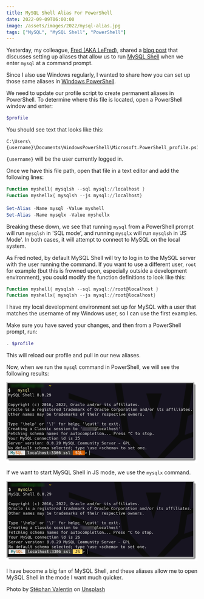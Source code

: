 ```yaml
---
title: MySQL Shell Alias For PowerShell
date: 2022-09-09T06:00:00
image: /assets/images/2022/mysql-alias.jpg
tags: ["MySQL", "MySQL Shell", "PowerShell"]
---
```


Yesterday, my colleague, [Fred (AKA LeFred)](https://lefred.be/), shared a [blog post](https://lefred.be/content/always-use-mysql-shell/) that discusses setting up aliases that allow us to run [MySQL Shell](https://dev.mysql.com/doc/mysql-shell/8.0/en/) when we enter `mysql` at a command prompt.

Since I also use Windows regularly, I wanted to share how you can set up those same aliases in [Windows PowerShell](https://docs.microsoft.com/en-us/powershell/).

We need to update our profile script to create permanent aliases in PowerShell. To determine where this file is located, open a PowerShell window and enter:

```powershell
$profile
```

You should see text that looks like this:

```text
C:\Users\{username}\Documents\WindowsPowerShell\Microsoft.PowerShell_profile.ps1
```

`{username}` will be the user currently logged in.

Once we have this file path, open that file in a text editor and add the following lines:

```powershell
Function myshell{ mysqlsh --sql mysql://localhost }
Function myshellx{ mysqlsh --js mysql://localhost}

Set-Alias -Name mysql -Value myshell
Set-Alias -Name mysqlx -Value myshellx
```
Breaking these down, we see that running `mysql` from a PowerShell prompt will run `mysqlsh` in 'SQL mode', and running `mysqlx` will run `mysqlsh` in 'JS Mode'. In both cases, it will attempt to connect to MySQL on the local system.

As Fred noted, by default MySQL Shell will try to log in to the MySQL server with the user running the command. If you want to use a different user, `root` for example (but this is frowned upon, especially outside a development environment), you could modify the function definitions to look like this:

```powershell
Function myshell{ mysqlsh --sql mysql://root@localhost }
Function myshellx{ mysqlsh --js mysql://root@localhost}
```
I have my local development environment set up for MySQL with a user that matches the username of my Windows user, so I can use the first examples.

Make sure you have saved your changes, and then from a PowerShell prompt, run:

```powershell
. $profile
```

This will reload our profile and pull in our new aliases.

Now, when we run the `mysql` command in PowerShell, we will see the following results:

![MySQL Shell SQL mode example](/assets/images/2022/mysql-shell-alias/mysql.png "MySQL Shell SQL Mode Example")

If we want to start MySQL Shell in JS mode, we use the `mysqlx` command.

![MySQL Shell JS mode example](/assets/images/2022/mysql-shell-alias/mysqlx.png "MySQL Shell JS Mode Example")

I have become a big fan of MySQL Shell, and these aliases allow me to open MySQL Shell in the mode I want much quicker.

Photo by [Stéphan Valentin](https://unsplash.com/@valentinsteph?utm_source=unsplash&utm_medium=referral&utm_content=creditCopyText) on [Unsplash](https://unsplash.com/s/photos/power-shell?utm_source=unsplash&utm_medium=referral&utm_content=creditCopyText)
